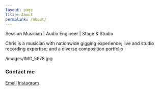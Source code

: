 ```yaml
---
layout: page
title: About
permalink: /about/
---
```


Session Musician | Audio Engineer | Stage & Studio

Chris is a musician with nationwide gigging experience; live and studio recording expertise; and a diverse composition portfolio

/images/IMG_5978.jpg

### Contact me

[Email](mailto:chris@chriswmusic.com)
[Instagram](instagram.com/colourofsound)

